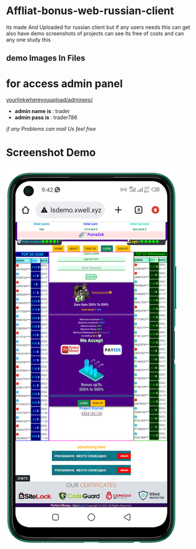 # Affliat-bonus-web-russian-client
its made And Uploaded for russian client but if any users needs this can get 
also have demo screenshots of projects can see
its free of costs and can any one study this 

## demo Images In Files

# for access admin panel
<a href="#"> yourlinkwhereyouupload/adminpro/ </a>
<ul>
<li> <b>admin name is </b>: trader </li>
<li> <b>admin pass is </b>: trader786 </li>
</ul>

<i> if any Problems can mail Us feel free </i>

# Screenshot Demo
<img src="home_page.png"> 











